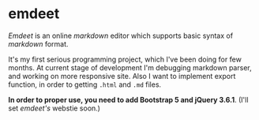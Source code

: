 # emdeet

*Emdeet* is an online *markdown* editor which supports basic syntax of *markdown* format.

It's my first serious programming project, which I've been doing for few months. At current stage of development I'm debugging markdown parser, and working on more responsive site. Also I want to implement export function, in order to getting `.html` and `.md` files.

**In order to proper use, you need to add Bootstrap 5 and jQuery 3.6.1**. (I'll set *emdeet's* webstie soon.)
